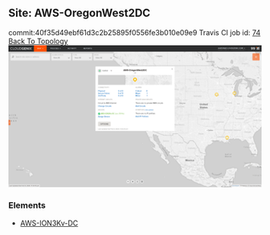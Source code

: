 ## Site: AWS-OregonWest2DC
commit:40f35d49ebf61d3c2b25895f0556fe3b010e09e9
Travis CI job id: [74](https://travis-ci.com/ebob9/travis-sandbox/builds/148062338)
[Back To Topology](../README.md)
<img alt="Site Card" src="site-info.png?raw=1" width="1110">

### Elements
<ul>
<li>
<A href="AWS-ION3Kv-DC/README.md">AWS-ION3Kv-DC</A>
</li>
</ul>

